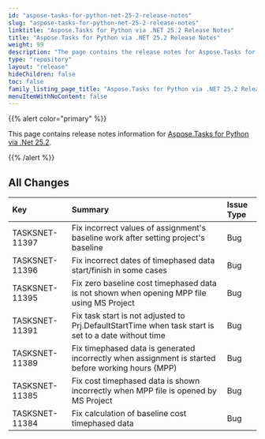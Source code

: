```yaml
---
id: "aspose-tasks-for-python-net-25-2-release-notes"
slug: "aspose-tasks-for-python-net-25-2-release-notes"
linktitle: "Aspose.Tasks for Python via .NET 25.2 Release Notes"
title: "Aspose.Tasks for Python via .NET 25.2 Release Notes"
weight: 99
description: "The page contains the release notes for Aspose.Tasks for Python via .NET 25.2."
type: "repository"
layout: "release"
hideChildren: false
toc: false
family_listing_page_title: "Aspose.Tasks for Python via .NET 25.2 Release Notes"
menuItemWithNoContent: false
---
```


{{% alert color="primary" %}} 

This page contains release notes information for [Aspose.Tasks for Python via .Net 25.2](https://pypi.org/project/aspose-tasks/25.2.0/).

{{% /alert %}}

## **All Changes**

|**Key**|**Summary**|**Issue Type**|
| :- | :- | :- |
| TASKSNET-11397 | Fix incorrect values of assignment's baseline work after setting project's baseline | Bug |
| TASKSNET-11396 | Fix incorrect dates of timephased data start/finish in some cases | Bug |
| TASKSNET-11395 | Fix zero baseline cost timephased data is not shown when opening MPP file using MS Project | Bug |
| TASKSNET-11391 | Fix task start is not adjusted to Prj.DefaultStartTime when task start is set to a date without time | Bug |
| TASKSNET-11389 | Fix timephased data is generated incorrectly when assignment is started before working hours (MPP) | Bug |
| TASKSNET-11385 | Fix cost timephased data is shown incorrectly when MPP file is opened by MS Project | Bug |
| TASKSNET-11384 | Fix calculation of baseline cost timephased data | Bug |
